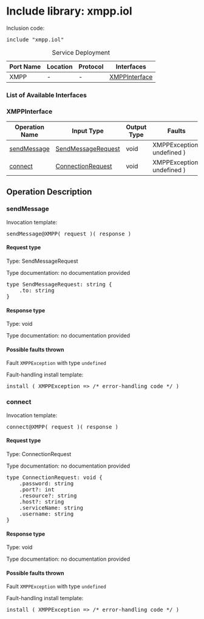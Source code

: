# Include library: xmpp.iol

Inclusion code: <pre>include "xmpp.iol"</pre>

<table>
  <caption>Service Deployment</caption>
  <thead>
    <tr>
      <th>Port Name</th>
      <th>Location</th>
      <th>Protocol</th>
      <th>Interfaces</th>
    </tr>
  </thead>
  <tbody>
    <tr>
      <td>XMPP</td>
      <td>-</td>
      <td>-</td>
      <td><a href="#XMPPInterface">XMPPInterface</a></td>
    </tr>
  </tbody>
</table>

<h3>List of Available Interfaces</h3>

<h3 id="XMPPInterface">XMPPInterface</h3>

<table>
  <thead>
    <tr>
      <th>Operation Name</th>
      <th>Input Type</th>
      <th>Output Type</th>
      <th>Faults</th>
    </tr>
  </thead>
  <tbody>
    <tr>
      <td><a href="#sendMessage">sendMessage</a></td>
      <td><a href="#SendMessageRequest">SendMessageRequest</a></td>
      <td>void</td>
      <td>
        XMPPException( undefined )
      </td>
    </tr>
    <tr>
      <td><a href="#connect">connect</a></td>
      <td><a href="#ConnectionRequest">ConnectionRequest</a></td>
      <td>void</td>
      <td>
        XMPPException( undefined )
      </td>
    </tr>
  </tbody>
</table>

<h2>Operation Description</h2>



<h3 id="sendMessage">sendMessage</h3>


Invocation template: 
<pre>sendMessage@XMPP( request )( response )</pre>

<h4 id="SendMessageRequest">Request type</h4>

Type: SendMessageRequest

Type documentation: no documentation provided 
<pre>type SendMessageRequest: string {
	.to: string
}</pre>


<h4>Response type</h4>

Type: void

Type documentation: no documentation provided 




<h4>Possible faults thrown</h4>



Fault <code>XMPPException</code> with type <code>undefined</code>

Fault-handling install template: 
<pre>install ( XMPPException => /* error-handling code */ )</pre>




<h3 id="connect">connect</h3>


Invocation template: 
<pre>connect@XMPP( request )( response )</pre>

<h4 id="ConnectionRequest">Request type</h4>

Type: ConnectionRequest

Type documentation: no documentation provided 
<pre>type ConnectionRequest: void {
	.password: string
	.port?: int
	.resource?: string
	.host?: string
	.serviceName: string
	.username: string
}</pre>


<h4>Response type</h4>

Type: void

Type documentation: no documentation provided 




<h4>Possible faults thrown</h4>



Fault <code>XMPPException</code> with type <code>undefined</code>

Fault-handling install template: 
<pre>install ( XMPPException => /* error-handling code */ )</pre>






